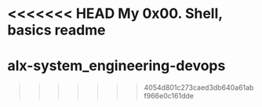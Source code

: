 <<<<<<< HEAD
My 0x00. Shell, basics readme
=======
# alx-system_engineering-devops
>>>>>>> 4054d801c273caed3db640a61abf966e0c161dde
